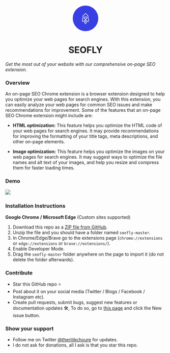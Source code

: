 <p align="center">
  <img src="assets/logo.png" height="80"/>
</p>

<h1 align="center">SEOFLY</h1>

*Get the most out of your website with our comprehensive on-page SEO extension.*

### Overview
An on-page SEO Chrome extension is a browser extension designed to help you optimize your web pages for search engines. With this extension, you can easily analyze your web pages for common SEO issues and make recommendations for improvement. Some of the features that an on-page SEO Chrome extension might include are:
- **HTML optimization:** This feature helps you optimize the HTML code of your web pages for search engines. It may provide recommendations for improving the formatting of your title tags, meta descriptions, and other on-page elements.

- **Image optimization:** This feature helps you optimize the images on your web pages for search engines. It may suggest ways to optimize the file names and alt text of your images, and help you resize and compress them for faster loading times.

### Demo
<img src="assets/demo.gif">

### Installation Instructions
**Google Chrome / Microsoft Edge** (Custom sites supported)
1. Download this repo as a [ZIP file from GitHub](https://github.com/theritikchoure/seofly/archive/master.zip).
1. Unzip the file and you should have a folder named `seofly-master`.
1. In Chrome/Edge/Brave go to the extensions page (`chrome://extensions` or `edge://extensions` or `brave://extensions/`).
1. Enable Developer Mode.
1. Drag the `seofly-master` folder anywhere on the page to import it (do not delete the folder afterwards).


### Contribute
- Star this GitHub repo ⭐
- Post about it on your social media (Twitter / Blogs / Facebook / Instagram etc).
- Create pull requests, submit bugs, suggest new features or documentation updates 🛠, To do so, go to [this page](https://github.com/theritikchoure/seofly/issues) and click the New issue button.

### Show your support
* Follow me on Twitter [@theritikchoure](https://twitter.com/theritikchoure) for updates.
* I do not ask for donations, all I ask is that you star this repo.
